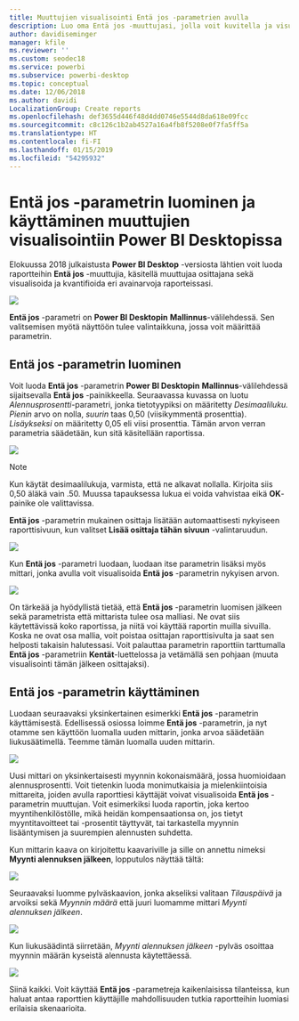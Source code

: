 ```yaml
---
title: Muuttujien visualisointi Entä jos -parametrien avulla
description: Luo oma Entä jos -muuttujasi, jolla voit kuvitella ja visualisoida muuttujia Power BI -raporteissa
author: davidiseminger
manager: kfile
ms.reviewer: ''
ms.custom: seodec18
ms.service: powerbi
ms.subservice: powerbi-desktop
ms.topic: conceptual
ms.date: 12/06/2018
ms.author: davidi
LocalizationGroup: Create reports
ms.openlocfilehash: def3655d446f48d4dd0746e5544d8da618e09fcc
ms.sourcegitcommit: c8c126c1b2ab4527a16a4fb8f5208e0f7fa5ff5a
ms.translationtype: HT
ms.contentlocale: fi-FI
ms.lasthandoff: 01/15/2019
ms.locfileid: "54295932"
---
```

# <a name="create-and-use-a-what-if-parameter-to-visualize-variables-in-power-bi-desktop"></a>Entä jos -parametrin luominen ja käyttäminen muuttujien visualisointiin Power BI Desktopissa
Elokuussa 2018 julkaistusta **Power BI Desktop** -versiosta lähtien voit luoda raportteihin **Entä jos** -muuttujia, käsitellä muuttujaa osittajana sekä visualisoida ja kvantifioida eri avainarvoja raporteissasi.

![](media/desktop-what-if/what-if_01.png)

**Entä jos** -parametri on **Power BI Desktopin** **Mallinnus**-välilehdessä. Sen valitsemisen myötä näyttöön tulee valintaikkuna, jossa voit määrittää parametrin.

## <a name="creating-a-what-if-parameter"></a>Entä jos -parametrin luominen
Voit luoda **Entä jos** -parametrin **Power BI Desktopin** **Mallinnus**-välilehdessä sijaitsevalla **Entä jos** -painikkeella. Seuraavassa kuvassa on luotu *Alennusprosentti*-parametri, jonka tietotyypiksi on määritetty *Desimaaliluku.* *Pienin* arvo on nolla, *suurin* taas 0,50 (viisikymmentä prosenttia). *Lisäykseksi* on määritetty 0,05 eli viisi prosenttia. Tämän arvon verran parametria säädetään, kun sitä käsitellään raportissa.

![](media/desktop-what-if/what-if_02.png)

> [!NOTE]
> Kun käytät desimaalilukuja, varmista, että ne alkavat nollalla. Kirjoita siis 0,50 äläkä vain .50. Muussa tapauksessa lukua ei voida vahvistaa eikä **OK**-painike ole valittavissa.
> 
> 

**Entä jos** -parametrin mukainen osittaja lisätään automaattisesti nykyiseen raporttisivuun, kun valitset **Lisää osittaja tähän sivuun** -valintaruudun.

![](media/desktop-what-if/what-if_03.png)

Kun **Entä jos** -parametri luodaan, luodaan itse parametrin lisäksi myös mittari, jonka avulla voit visualisoida **Entä jos** -parametrin nykyisen arvon.

![](media/desktop-what-if/what-if_04.png)

On tärkeää ja hyödyllistä tietää, että **Entä jos** -parametrin luomisen jälkeen sekä parametrista että mittarista tulee osa malliasi. Ne ovat siis käytettävissä koko raportissa, ja niitä voi käyttää raportin muilla sivuilla. Koska ne ovat osa mallia, voit poistaa osittajan raporttisivulta ja saat sen helposti takaisin halutessasi. Voit palauttaa parametrin raporttiin tarttumalla **Entä jos** -parametriin **Kentät**-luettelossa ja vetämällä sen pohjaan (muuta visualisointi tämän jälkeen osittajaksi).

## <a name="using-a-what-if-parameter"></a>Entä jos -parametrin käyttäminen
Luodaan seuraavaksi yksinkertainen esimerkki **Entä jos** -parametrin käyttämisestä. Edellisessä osiossa loimme **Entä jos** -parametrin, ja nyt otamme sen käyttöön luomalla uuden mittarin, jonka arvoa säädetään liukusäätimellä. Teemme tämän luomalla uuden mittarin.

![](media/desktop-what-if/what-if_05.png)

Uusi mittari on yksinkertaisesti myynnin kokonaismäärä, jossa huomioidaan alennusprosentti. Voit tietenkin luoda monimutkaisia ja mielenkiintoisia mittareita, joiden avulla raporttiesi käyttäjät voivat visualisoida **Entä jos** -parametrin muuttujan. Voit esimerkiksi luoda raportin, joka kertoo myyntihenkilöstölle, mikä heidän kompensaationsa on, jos tietyt myyntitavoitteet tai -prosentit täyttyvät, tai tarkastella myynnin lisääntymisen ja suurempien alennusten suhdetta.

Kun mittarin kaava on kirjoitettu kaavariville ja sille on annettu nimeksi **Myynti alennuksen jälkeen**, lopputulos näyttää tältä:

![](media/desktop-what-if/what-if_06.png)

Seuraavaksi luomme pylväskaavion, jonka akseliksi valitaan *Tilauspäivä* ja arvoiksi sekä *Myynnin määrä* että juuri luomamme mittari *Myynti alennuksen jälkeen*.

![](media/desktop-what-if/what-if_07.png)

Kun liukusäädintä siirretään, *Myynti alennuksen jälkeen* -pylväs osoittaa myynnin määrän kyseistä alennusta käytettäessä.

![](media/desktop-what-if/what-if_08.png)

Siinä kaikki. Voit käyttää **Entä jos** -parametreja kaikenlaisissa tilanteissa, kun haluat antaa raporttien käyttäjille mahdollisuuden tutkia raportteihin luomiasi erilaisia skenaarioita.

